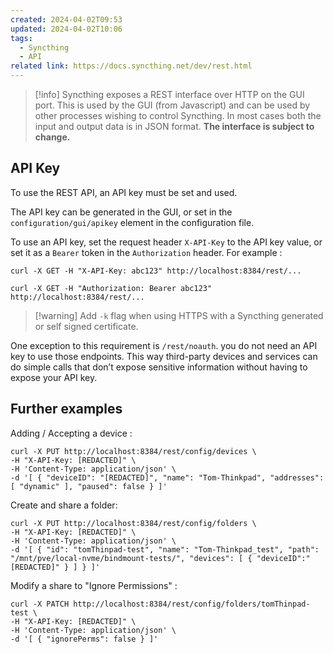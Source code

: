 ```yaml
---
created: 2024-04-02T09:53
updated: 2024-04-02T10:06
tags:
  - Syncthing
  - API
related link: https://docs.syncthing.net/dev/rest.html
---
```

> [!info] Syncthing exposes a REST interface over HTTP on the GUI port.
> This is used by the GUI (from Javascript) and can be used by other processes wishing to control Syncthing. In most cases both the input and output data is in JSON format. **The interface is subject to change.**

## API Key

To use the REST API, an API key must be set and used. 

The API key can be generated in the GUI, or set in the `configuration/gui/apikey` element in the configuration file. 

To use an API key, set the request header `X-API-Key` to the API key value, or set it as a `Bearer` token in the `Authorization` header. For example :

```
curl -X GET -H "X-API-Key: abc123" http://localhost:8384/rest/...
```

```
curl -X GET -H "Authorization: Bearer abc123" http://localhost:8384/rest/...
```

> [!warning] Add `-k` flag when using HTTPS with a Syncthing generated or self signed certificate.

One exception to this requirement is `/rest/noauth`. you do not need an API key to use those endpoints. This way third-party devices and services can do simple calls that don’t expose sensitive information without having to expose your API key.

## Further examples

Adding / Accepting a device :
```http
curl -X PUT http://localhost:8384/rest/config/devices \
-H "X-API-Key: [REDACTED]" \
-H 'Content-Type: application/json' \
-d '[ { "deviceID": "[REDACTED]", "name": "Tom-Thinkpad", "addresses": [ "dynamic" ], "paused": false } ]' 
```

Create and share a folder: 
```http
curl -X PUT http://localhost:8384/rest/config/folders \
-H "X-API-Key: [REDACTED]" \
-H 'Content-Type: application/json' \
-d '[ { "id": "tomThinpad-test", "name": "Tom-Thinkpad_test", "path": "/mnt/pve/local-nvme/bindmount-tests/", "devices": [ { "deviceID":"[REDACTED]" } ] } ]' 
```

Modify a share to "Ignore Permissions" :
```http
curl -X PATCH http://localhost:8384/rest/config/folders/tomThinpad-test \
-H "X-API-Key: [REDACTED]" \
-H 'Content-Type: application/json' \
-d '[ { "ignorePerms": false } ]' 
```
